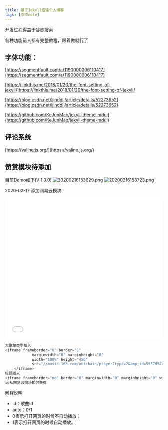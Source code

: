```yaml
---
title: 基于Jekyll搭建个人博客
tags: [杂项note]
---
```


开发过程得益于谷歌搜索

各种功能前人都有完整教程，跟着做就行了

## 字体功能：

[https://segmentfault.com/a/1190000006110417](https://segmentfault.com/a/1190000006110417)

[https://linkthis.me/2018/01/20/the-font-setting-of-jekyll/]https://linkthis.me/2018/01/20/the-font-setting-of-jekyll/

[https://blog.csdn.net/ljinddlj/article/details/52273652](https://blog.csdn.net/ljinddlj/article/details/52273652)

[https://github.com/KeJunMao/jekyll-theme-mdui](https://github.com/KeJunMao/jekyll-theme-mdui)

## 评论系统


[https://valine.js.org/](https://valine.js.org/)

## 赞赏模块待添加

目前Demo如下(V 1.0.0)
![20200216153629.png](https://raw.githubusercontent.com/fengwei2002/picture/master/picture20200216153629.png)
![20200216153723.png](https://raw.githubusercontent.com/fengwei2002/picture/master/picture20200216153723.png)

2020-02-17 添加网易云模块

<iframe frameborder="0" border="1" 
            marginwidth="0" marginheight="0"
            width="100%" height="450" 
            src="//music.163.com/outchain/player?type=2&amp;id=553795744&amp;auto=1&amp;height=80">
    </iframe>

```cpp
大歌单类型插入
<iframe frameborder="0" border="1" 
            marginwidth="0" marginheight="0"
            width="100%" height="450" 
            src="//music.163.com/outchain/player?type=2&amp;id=553795744&amp;auto=1&amp;height=80">
    </iframe>
标题插入
<iframe frameborder="no" border="0" marginwidth="0" marginheight="0" width=100% height=86 src="//music.163.com/outchain/player?type=2&id=(------)&auto=1&height=66"></iframe>  
id从网易云网址即可获得
```

解释说明  

- id：歌曲id
- auto：0/1
- 0表示打开网页的时候不自动播放；
- 1表示打开网页的时候自动播放。